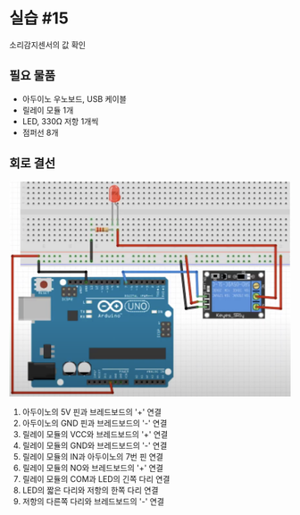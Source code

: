 # 실습 #15
소리감지센서의 값 확인

## 필요 물품
- 아두이노 우노보드, USB 케이블
- 릴레이 모듈 1개
- LED, 330Ω 저항 1개씩
- 점퍼선 8개

## 회로 결선
<img src="./circuit.png" alt="회로결선">

<br />

1. 아두이노의 5V 핀과 브레드보드의 '+' 연결
2. 아두이노의 GND 핀과 브레드보드의 '-' 연결
3. 릴레이 모듈의 VCC와 브레드보드의 '+' 연결
4. 릴레이 모듈의 GND와 브레드보드의 '-' 연결
5. 릴레이 모듈의 IN과 아두이노의 7번 핀 연결
6. 릴레이 모듈의 NO와 브레드보드의 '+' 연결
7. 릴레이 모듈의 COM과 LED의 긴쪽 다리 연결
8. LED의 짧은 다리와 저항의 한쪽 다리 연결
9. 저항의 다른쪽 다리와 브레드보드의 '-' 연결